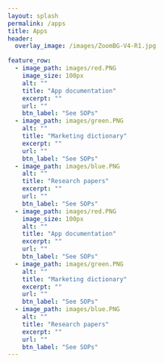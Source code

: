 ```yaml
---
layout: splash
permalink: /apps
title: Apps
header:
  overlay_image: /images/ZoomBG-V4-R1.jpg

feature_row:
  - image_path: images/red.PNG
    image_size: 100px
    alt: ""
    title: "App documentation"
    excerpt: ""
    url: ""
    btn_label: "See SOPs"
  - image_path: images/green.PNG
    alt: ""
    title: "Marketing dictionary"
    excerpt: ""
    url: ""
    btn_label: "See SOPs"
  - image_path: images/blue.PNG
    alt: ""
    title: "Research papers"
    excerpt: ""
    url: ""
    btn_label: "See SOPs"
  - image_path: images/red.PNG
    image_size: 100px
    alt: ""
    title: "App documentation"
    excerpt: ""
    url: ""
    btn_label: "See SOPs"
  - image_path: images/green.PNG
    alt: ""
    title: "Marketing dictionary"
    excerpt: ""
    url: ""
    btn_label: "See SOPs"
  - image_path: images/blue.PNG
    alt: ""
    title: "Research papers"
    excerpt: ""
    url: ""
    btn_label: "See SOPs"
---
```

